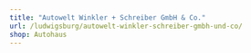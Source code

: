 ```yaml
---
title: "Autowelt Winkler + Schreiber GmbH & Co."
url: /ludwigsburg/autowelt-winkler-schreiber-gmbh-und-co/
shop: Autohaus
---
```

